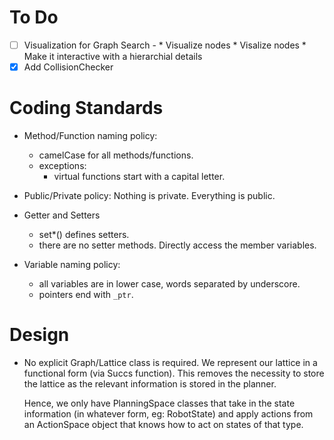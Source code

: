 To Do
=====

* [ ] Visualization for Graph Search -
        * Visualize nodes
        * Visalize nodes
        * Make it interactive with a hierarchial details
* [x] Add CollisionChecker

Coding Standards
================

* Method/Function naming policy:
    - camelCase for all methods/functions.
    - exceptions:
        - virtual functions start with a capital letter.

* Public/Private policy:
    Nothing is private. Everything is public.

* Getter and Setters
    - set*() defines setters.
    - there are no setter methods. Directly access the member variables.
    
* Variable naming policy:
    - all variables are in lower case, words separated by underscore.
    - pointers end with `_ptr`.

Design
======

* No explicit Graph/Lattice class is required.
    We represent our lattice in a functional form (via Succs function).
    This removes the necessity to store the lattice as the relevant information
    is stored in the planner.
    
    Hence, we only have PlanningSpace classes that take in the state information
    (in whatever form, eg: RobotState) and apply actions from an ActionSpace object 
    that knows how to act on states of that type.
